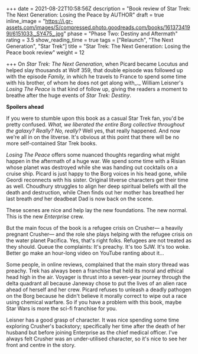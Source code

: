 +++
date = 2021-08-22T10:58:56Z
description = "Book review of Star Trek: The Next Generation: Losing the Peace by AUTHOR"
draft = true
inline_image = "https://i.gr-assets.com/images/S/compressed.photo.goodreads.com/books/1613734199l/6151033._SY475_.jpg"
phase = "Phase Two: Destiny and Aftermath"
rating = 3.5
show_reading_time = true
tags = ["Relaunch", "The Next Generation", "Star Trek"]
title = "Star Trek: The Next Generation: Losing the Peace book review"
weight = 12

+++
On _Star Trek: The Next Generation_, when Picard became Locutus and helped slay thousands at Wolf 359, that double episode was followed up with the episode _Family,_ in which he travels to France to spend some time with his brother, of whom he does not get along with_._ William Leisner's _Losing The Peace_ is that kind of follow up, giving the readers a moment to breathe after the huge events of _Star Trek: Destiny_.

**Spoilers ahead**

<!--more-->

If you were to stumble upon this book as a casual Star Trek fan, you'd be pretty confused. _What, we liberated the entire Borg collective throughout the galaxy? Really? No, really?_ Well yes, that really happened. And now we're all in on the litverse. It's obvious at this point that there will be no more self-contained Star Trek books.

_Losing The Peace_ offers some nuanced thoughts regarding what might happen in the aftermath of a huge war. We spend some time with a Risian whose planet was destroyed while she was handing out cocktails on a cruise ship. Picard is just happy to the Borg voices in his head gone, while Geordi reconnects with his sister. Original litverse characters get their time as well. Choudhury struggles to align her deep spiritual beliefs with all the death and destruction, while Chen finds out her mother has breathed her last breath _and_ her deadbeat Dad is now back on the scene.

These scenes are nice and help lay the new foundations. The new normal. This is the new _Enterprise_ crew.

But the main focus of the book is a refugee crisis on Crusher— a heavily pregnant Crusher— and the role she plays helping with the refugee crisis on the water planet Pacifica. Yes, that's right folks. Refugees are not treated as they should. Queue the complaints: It's preachy. It's too SJW. It's too woke. Better go make an hour-long video on YouTube ranting about it...

Some people, in online reviews, complained that the main story thread was preachy. Trek has always been a franchise that held its moral and ethical head high in the air. Voyager is thrust into a seven-year journey through the delta quadrant all because Janeway chose to put the lives of an alien race ahead of herself and her crew. Picard refuses to unleash a deadly pathogen on the Borg because he didn't believe it morally correct to wipe out a race using chemical warfare. So if you have a problem with this book, maybe Star Wars is more the sci-fi franchise for you.

Leisner has a good grasp of character. It was nice spending some time exploring Crusher's backstory; specifically her time after the death of her husband but before joining Enterprise as the chief medical officer. I've always felt Crusher was an under-utilised character, so it's nice to see her front and centre in the story.

 